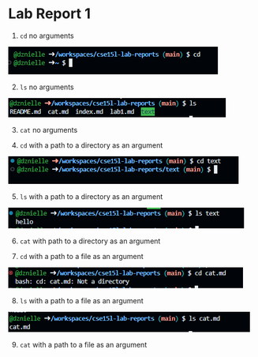 # Lab Report 1

1. `cd` no arguments 

![Image](cd1.png)

2. `ls` no arguments

![Image](ls1.png)

3. `cat` no arguments

4. `cd` with a path to a directory as an argument

![Image](cd2.png)

5. `ls` with a path to a directory as an argument

![Image](ls2.png)

6. `cat` with path to a directory as an argument

7. `cd` with a path to a file as an argument

![Image](cd3.png)

8. `ls` with a path to a file as an argument

![Image](ls3.png)

9. `cat` with a path to a file as an argument
